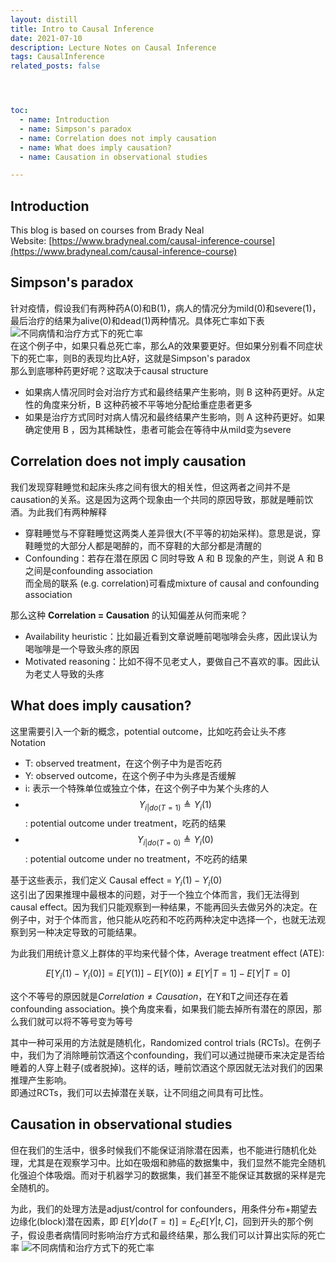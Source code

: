 ```yaml
---
layout: distill
title: Intro to Causal Inference
date: 2021-07-10
description: Lecture Notes on Causal Inference
tags: CausalInference
related_posts: false




toc:
  - name: Introduction
  - name: Simpson's paradox
  - name: Correlation does not imply causation
  - name: What does imply causation?
  - name: Causation in observational studies

---
```



## Introduction

This blog is based on courses from Brady Neal  
Website: [https://www.bradyneal.com/causal-inference-course](https://www.bradyneal.com/causal-inference-course)


## Simpson's paradox
针对疫情，假设我们有两种药A(0)和B(1)，病人的情况分为mild(0)和severe(1)，最后治疗的结果为alive(0)和dead(1)两种情况。具体死亡率如下表  
![](/images/ICI_intro1.JPG "不同病情和治疗方式下的死亡率")  
在这个例子中，如果只看总死亡率，那么A的效果要更好。但如果分别看不同症状下的死亡率，则B的表现均比A好，这就是Simpson's paradox  
那么到底哪种药更好呢？这取决于causal structure
* 如果病人情况同时会对治疗方式和最终结果产生影响，则 B 这种药更好。从定性的角度来分析，B 这种药被不平等地分配给重症患者更多
* 如果是治疗方式同时对病人情况和最终结果产生影响，则 A 这种药更好。如果确定使用 B ，因为其稀缺性，患者可能会在等待中从mild变为severe

## Correlation does not imply causation
我们发现穿鞋睡觉和起床头疼之间有很大的相关性，但这两者之间并不是causation的关系。这是因为这两个现象由一个共同的原因导致，那就是睡前饮酒。为此我们有两种解释
* 穿鞋睡觉与不穿鞋睡觉这两类人差异很大(不平等的初始采样)。意思是说，穿鞋睡觉的大部分人都是喝醉的，而不穿鞋的大部分都是清醒的
* Confounding：若存在潜在原因 C 同时导致 A 和 B 现象的产生，则说 A 和 B 之间是confounding association  
而全局的联系 (e.g. correlation)可看成mixture of causal and
confounding association

那么这种 **Correlation = Causation** 的认知偏差从何而来呢？
* Availability heuristic：比如最近看到文章说睡前喝咖啡会头疼，因此误认为喝咖啡是一个导致头疼的原因
* Motivated reasoning：比如不得不见老丈人，要做自己不喜欢的事。因此认为老丈人导致的头疼

## What does imply causation?
这里需要引入一个新的概念，potential outcome，比如吃药会让头不疼  
Notation
* T: observed treatment，在这个例子中为是否吃药
* Y: observed outcome，在这个例子中为头疼是否缓解
* i: 表示一个特殊单位或独立个体，在这个例子中为某个头疼的人
* $$Y_{i \vert do(T=1)} \triangleq Y_i(1)$$: potential outcome under treatment，吃药的结果
* $$Y_{i \vert do(T=0)} \triangleq Y_i(0)$$: potential outcome under no treatment，不吃药的结果

基于这些表示，我们定义 Causal effect = $Y_i(1)-Y_i(0)$  
这引出了因果推理中最根本的问题，对于一个独立个体而言，我们无法得到causal effect。因为我们只能观察到一种结果，不能再回头去做另外的决定。在例子中，对于个体而言，他只能从吃药和不吃药两种决定中选择一个，也就无法观察到另一种决定导致的可能结果。

为此我们用统计意义上群体的平均来代替个体，Average treatment effect (ATE):

$$E[Y_i(1)-Y_i(0)] =E[Y(1)]-E[Y(0)]\neq E[Y|T=1]-E[Y|T=0]$$

这个不等号的原因就是$Correlation \neq Causation$，在Y和T之间还存在着confounding association。换个角度来看，如果我们能去掉所有潜在的原因，那么我们就可以将不等号变为等号

其中一种可采用的方法就是随机化，Randomized control trials (RCTs)。在例子中，我们为了消除睡前饮酒这个confounding，我们可以通过抛硬币来决定是否给睡着的人穿上鞋子(或者脱掉)。这样的话，睡前饮酒这个原因就无法对我们的因果推理产生影响。  
即通过RCTs，我们可以去掉潜在关联，让不同组之间具有可比性。

## Causation in observational studies
但在我们的生活中，很多时候我们不能保证消除潜在因素，也不能进行随机化处理，尤其是在观察学习中。比如在吸烟和肺癌的数据集中，我们显然不能完全随机化强迫个体吸烟。而对于机器学习的数据集，我们甚至不能保证其数据的采样是完全随机的。

为此，我们的处理方法是adjust/control for confounders，用条件分布+期望去边缘化(block)潜在因素，即 $E[Y|do(T=t)]=E_CE[Y|t,C]$，回到开头的那个例子，假设患者病情同时影响治疗方式和最终结果，那么我们可以计算出实际的死亡率
![](/images/ICI_intro2.JPG "不同病情和治疗方式下的死亡率") 





